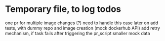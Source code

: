 

# Temporary file, to log todos


one pr for multiple image changes (?) need to handle this case later on
add tests, with dummy repo and image creation (mock dockerhub API)
add retry mechanism, if task fails after triggering the pr_script
smaller mock data